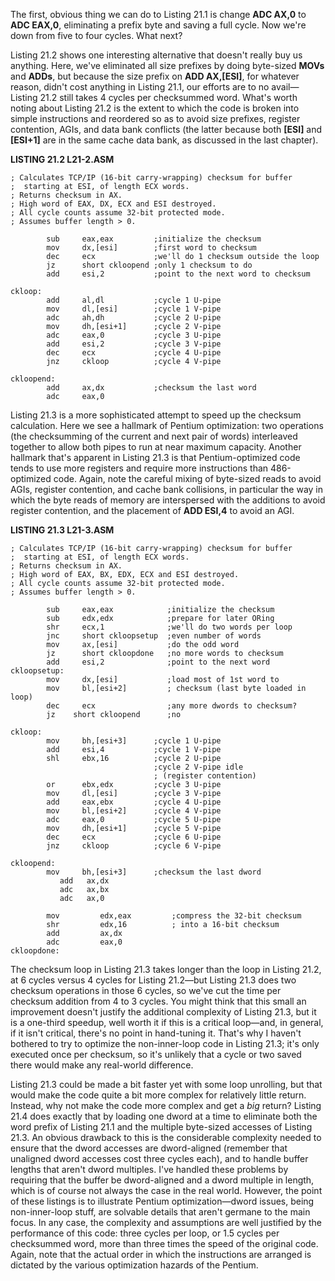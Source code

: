 The first, obvious thing we can do to Listing 21.1 is change **ADC
AX,0** to **ADC EAX,0**, eliminating a prefix byte and saving a full
cycle. Now we're down from five to four cycles. What next?

Listing 21.2 shows one interesting alternative that doesn't really buy
us anything. Here, we've eliminated all size prefixes by doing
byte-sized **MOVs** and **ADDs**, but because the size prefix on **ADD
AX,[ESI]**, for whatever reason, didn't cost anything in Listing 21.1,
our efforts are to no avail—Listing 21.2 still takes 4 cycles per
checksummed word. What's worth noting about Listing 21.2 is the extent
to which the code is broken into simple instructions and reordered so as
to avoid size prefixes, register contention, AGIs, and data bank
conflicts (the latter because both **[ESI]** and **[ESI+1]** are in the
same cache data bank, as discussed in the last chapter).

**LISTING 21.2 L21-2.ASM**

    ; Calculates TCP/IP (16-bit carry-wrapping) checksum for buffer
    ;  starting at ESI, of length ECX words.
    ; Returns checksum in AX.
    ; High word of EAX, DX, ECX and ESI destroyed.
    ; All cycle counts assume 32-bit protected mode.
    ; Assumes buffer length > 0.

            sub     eax,eax         ;initialize the checksum
            mov     dx,[esi]        ;first word to checksum
            dec     ecx             ;we'll do 1 checksum outside the loop
            jz      short ckloopend ;only 1 checksum to do
            add     esi,2           ;point to the next word to checksum

    ckloop:
            add     al,dl           ;cycle 1 U-pipe
            mov     dl,[esi]        ;cycle 1 V-pipe
            adc     ah,dh           ;cycle 2 U-pipe
            mov     dh,[esi+1]      ;cycle 2 V-pipe
            adc     eax,0           ;cycle 3 U-pipe
            add     esi,2           ;cycle 3 V-pipe
            dec     ecx             ;cycle 4 U-pipe
            jnz     ckloop          ;cycle 4 V-pipe

    ckloopend:
            add     ax,dx           ;checksum the last word
            adc     eax,0

Listing 21.3 is a more sophisticated attempt to speed up the checksum
calculation. Here we see a hallmark of Pentium optimization: two
operations (the checksumming of the current and next pair of words)
interleaved together to allow both pipes to run at near maximum
capacity. Another hallmark that's apparent in Listing 21.3 is that
Pentium-optimized code tends to use more registers and require more
instructions than 486-optimized code. Again, note the careful mixing of
byte-sized reads to avoid AGIs, register contention, and cache bank
collisions, in particular the way in which the byte reads of memory are
interspersed with the additions to avoid register contention, and the
placement of **ADD ESI,4** to avoid an AGI.

**LISTING 21.3 L21-3.ASM**

    ; Calculates TCP/IP (16-bit carry-wrapping) checksum for buffer
    ;  starting at ESI, of length ECX words.
    ; Returns checksum in AX.
    ; High word of EAX, BX, EDX, ECX and ESI destroyed.
    ; All cycle counts assume 32-bit protected mode.
    ; Assumes buffer length > 0.

            sub     eax,eax            ;initialize the checksum
            sub     edx,edx            ;prepare for later ORing
            shr     ecx,1              ;we'll do two words per loop
            jnc     short ckloopsetup  ;even number of words
            mov     ax,[esi]           ;do the odd word
            jz      short ckloopdone   ;no more words to checksum
            add     esi,2              ;point to the next word
    ckloopsetup:
            mov     dx,[esi]           ;load most of 1st word to
            mov     bl,[esi+2]         ; checksum (last byte loaded in loop)
            dec     ecx                ;any more dwords to checksum?
            jz    short ckloopend      ;no

    ckloop:
            mov     bh,[esi+3]      ;cycle 1 U-pipe
            add     esi,4           ;cycle 1 V-pipe
            shl     ebx,16          ;cycle 2 U-pipe
                                    ;cycle 2 V-pipe idle
                                    ; (register contention)
            or      ebx,edx         ;cycle 3 U-pipe
            mov     dl,[esi]        ;cycle 3 V-pipe
            add     eax,ebx         ;cycle 4 U-pipe
            mov     bl,[esi+2]      ;cycle 4 V-pipe
            adc     eax,0           ;cycle 5 U-pipe
            mov     dh,[esi+1]      ;cycle 5 V-pipe
            dec     ecx             ;cycle 6 U-pipe
            jnz     ckloop          ;cycle 6 V-pipe

    ckloopend:
            mov     bh,[esi+3]      ;checksum the last dword
               add   ax,dx
               adc   ax,bx
               adc   ax,0

            mov         edx,eax         ;compress the 32-bit checksum
            shr         edx,16          ; into a 16-bit checksum
            add         ax,dx
            adc         eax,0
    ckloopdone:

The checksum loop in Listing 21.3 takes longer than the loop in Listing
21.2, at 6 cycles versus 4 cycles for Listing 21.2—but Listing 21.3 does
two checksum operations in those 6 cycles, so we've cut the time per
checksum addition from 4 to 3 cycles. You might think that this small an
improvement doesn't justify the additional complexity of Listing 21.3,
but it is a one-third speedup, well worth it if this is a critical
loop—and, in general, if it isn't critical, there's no point in
hand-tuning it. That's why I haven't bothered to try to optimize the
non-inner-loop code in Listing 21.3; it's only executed once per
checksum, so it's unlikely that a cycle or two saved there would make
any real-world difference.

Listing 21.3 could be made a bit faster yet with some loop unrolling,
but that would make the code quite a bit more complex for relatively
little return. Instead, why not make the code more complex and get a
*big* return? Listing 21.4 does exactly that by loading one dword at a
time to eliminate both the word prefix of Listing 21.1 and the multiple
byte-sized accesses of Listing 21.3. An obvious drawback to this is the
considerable complexity needed to ensure that the dword accesses are
dword-aligned (remember that unaligned dword accesses cost three cycles
each), and to handle buffer lengths that aren't dword multiples. I've
handled these problems by requiring that the buffer be dword-aligned and
a dword multiple in length, which is of course not always the case in
the real world. However, the point of these listings is to illustrate
Pentium optimization—dword issues, being non-inner-loop stuff, are
solvable details that aren't germane to the main focus. In any case, the
complexity and assumptions are well justified by the performance of this
code: three cycles per loop, or 1.5 cycles per checksummed word, more
than three times the speed of the original code. Again, note that the
actual order in which the instructions are arranged is dictated by the
various optimization hazards of the Pentium.
